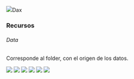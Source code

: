 ![](https://encrypted-tbn0.gstatic.com/images?q=tbn:ANd9GcRcxKRsFbxk1CKo5g9kE7EhC0z1BN3wTKEvzA&usqp=CAU)Dax

### Recursos
###### Data
Corresponde al folder, con el origen de los datos.



![](https://img.shields.io/github/stars/pandao/editor.md.svg) ![](https://img.shields.io/github/forks/pandao/editor.md.svg) ![](https://img.shields.io/github/tag/pandao/editor.md.svg) ![](https://img.shields.io/github/release/pandao/editor.md.svg) ![](https://img.shields.io/github/issues/pandao/editor.md.svg) ![](https://img.shields.io/bower/v/editor.md.svg)



